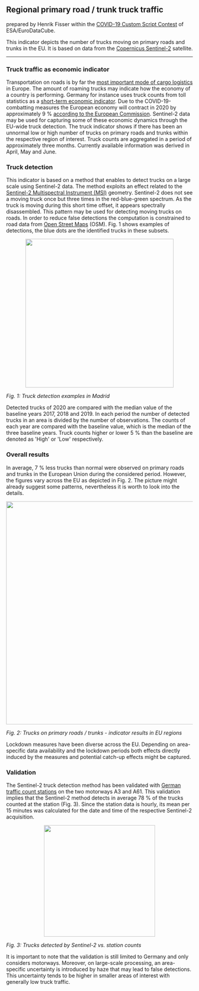 ## Regional primary road / trunk truck traffic

prepared by Henrik Fisser within the [COVID-19 Custom Script Contest](https://www.sentinel-hub.com/contest-covid/) of ESA/EuroDataCube.

This indicator depicts the number of trucks moving on primary roads and trunks in the EU. It is based on data from the [Copernicus Sentinel-2](http://www.esa.int/Applications/Observing_the_Earth/Copernicus/Sentinel-2) satellite.
___________
### Truck traffic as economic indicator
Transportation on roads is by far the [most important mode of cargo logistics](https://ec.europa.eu/eurostat/statistics-explained/index.php/Freight_transport_statistics_-_modal_split) in Europe. The amount of roaming trucks may indicate how the economy of a country is performing. Germany for instance uses truck counts from toll statistics as a [short-term economic indicator](https://www.destatis.de/EN/Service/EXDAT/Datensaetze/truck-toll-mileage.html). Due to the COVID-19-combatting measures the European economy will contract in 2020 by approximately 9 % [according to the European Commission](https://ec.europa.eu/info/business-economy-euro/economic-performance-and-forecasts/economic-forecasts/summer-2020-economic-forecast-deeper-recession-wider-divergences_en). Sentinel-2 data may be used for capturing some of these economic dynamics through the EU-wide truck detection.
The truck indicator shows if there has been an unnormal low or high number of trucks on primary roads and trunks within the respective region of interest. Truck counts are aggregated in a period of approximately three months. Currently available information was derived in April, May and June. 

### Truck detection
This indicator is based on a method that enables to detect trucks on a large scale using Sentinel-2 data. The method exploits an effect related to the [Sentinel-2 Multispectral Instrument (MSI)](https://earth.esa.int/web/sentinel/technical-guides/sentinel-2-msi/msi-instrument) geometry. Sentinel-2 does not see a moving truck once but three times in the red-blue-green spectrum. As the truck is moving during this short time offset, it appears spectrally disassembled. This pattern may be used for detecting moving trucks on roads. In order to reduce false detections the computation is constrained to road data from [Open Street Maps](https://wiki.openstreetmap.org/wiki/Key:highway) (OSM). Fig. 1 shows examples of detections, the blue dots are the identified trucks in these subsets.
<p align="center">
<img src="https://github.com/hfisser/Truck_Detection_Sentinel2_Upscaling/blob/master/2020-06-10_madrid.jpeg"width=400/>
</p>

*Fig. 1: Truck detection examples in Madrid*

Detected trucks of 2020 are compared with the median value of the baseline years 2017, 2018 and 2019. In each period the number of detected trucks in an area is divided by the number of observations. The counts of each year are compared with the baseline value, which is the median of the three baseline years. Truck counts higher or lower 5 % than the baseline are denoted as 'High' or 'Low' respectively.

### Overall results
In average, 7 % less trucks than normal were observed on primary roads and trunks in the European Union during the considered period. However, the figures vary across the EU as depicted in Fig. 2. The picture might already suggest some patterns, nevertheless it is worth to look into the details. 
<p align="center">
<img src="https://github.com/hfisser/Truck_Detection_Sentinel2_Upscaling/blob/master/primary_map.png"width=600/>
</p>

*Fig. 2: Trucks on primary roads / trunks - indicator results in EU regions*

Lockdown measures have been diverse across the EU. Depending on area-specific data availability and the lockdown periods both effects directly induced by the measures and potential catch-up effects might be captured. 

### Validation
The Sentinel-2 truck detection method has been validated with [German traffic count stations](https://www.bast.de/BASt_2017/DE/Verkehrstechnik/Fachthemen/v2-verkehrszaehlung/zaehl_node.html) on the two motorways A3 and A61. This validation implies that the Sentinel-2 method detects in average 78 % of the trucks counted at the station (Fig. 3). Since the station data is hourly, its mean per 15 minutes was calculated for the date and time of the respective Sentinel-2 acquisition. 
<p align="center">
<img src="https://github.com/hfisser/Truck_Detection_Sentinel2_Upscaling/blob/master/validation_percentages.png"width=300/>
</p>

*Fig. 3: Trucks detected by Sentinel-2 vs. station counts*

It is important to note that the validation is still limited to Germany and only considers motorways. Moreover, on large-scale processing, an area-specific uncertainty is introduced by haze that may lead to false detections. This uncertainty tends to be higher in smaller areas of interest with generally low truck traffic.


